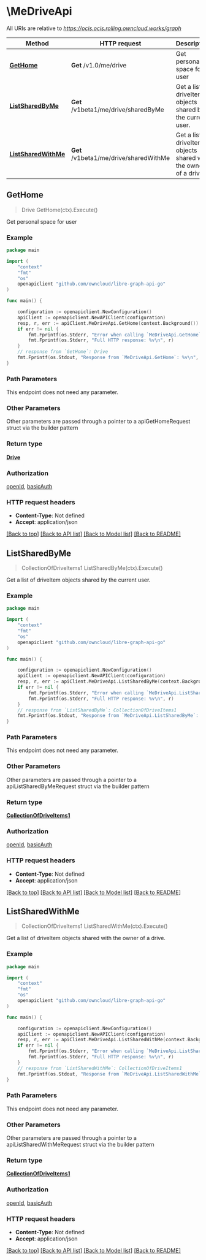# \MeDriveApi

All URIs are relative to *https://ocis.ocis.rolling.owncloud.works/graph*

Method | HTTP request | Description
------------- | ------------- | -------------
[**GetHome**](MeDriveApi.md#GetHome) | **Get** /v1.0/me/drive | Get personal space for user
[**ListSharedByMe**](MeDriveApi.md#ListSharedByMe) | **Get** /v1beta1/me/drive/sharedByMe | Get a list of driveItem objects shared by the current user.
[**ListSharedWithMe**](MeDriveApi.md#ListSharedWithMe) | **Get** /v1beta1/me/drive/sharedWithMe | Get a list of driveItem objects shared with the owner of a drive.



## GetHome

> Drive GetHome(ctx).Execute()

Get personal space for user

### Example

```go
package main

import (
	"context"
	"fmt"
	"os"
	openapiclient "github.com/owncloud/libre-graph-api-go"
)

func main() {

	configuration := openapiclient.NewConfiguration()
	apiClient := openapiclient.NewAPIClient(configuration)
	resp, r, err := apiClient.MeDriveApi.GetHome(context.Background()).Execute()
	if err != nil {
		fmt.Fprintf(os.Stderr, "Error when calling `MeDriveApi.GetHome``: %v\n", err)
		fmt.Fprintf(os.Stderr, "Full HTTP response: %v\n", r)
	}
	// response from `GetHome`: Drive
	fmt.Fprintf(os.Stdout, "Response from `MeDriveApi.GetHome`: %v\n", resp)
}
```

### Path Parameters

This endpoint does not need any parameter.

### Other Parameters

Other parameters are passed through a pointer to a apiGetHomeRequest struct via the builder pattern


### Return type

[**Drive**](Drive.md)

### Authorization

[openId](../README.md#openId), [basicAuth](../README.md#basicAuth)

### HTTP request headers

- **Content-Type**: Not defined
- **Accept**: application/json

[[Back to top]](#) [[Back to API list]](../README.md#documentation-for-api-endpoints)
[[Back to Model list]](../README.md#documentation-for-models)
[[Back to README]](../README.md)


## ListSharedByMe

> CollectionOfDriveItems1 ListSharedByMe(ctx).Execute()

Get a list of driveItem objects shared by the current user.



### Example

```go
package main

import (
	"context"
	"fmt"
	"os"
	openapiclient "github.com/owncloud/libre-graph-api-go"
)

func main() {

	configuration := openapiclient.NewConfiguration()
	apiClient := openapiclient.NewAPIClient(configuration)
	resp, r, err := apiClient.MeDriveApi.ListSharedByMe(context.Background()).Execute()
	if err != nil {
		fmt.Fprintf(os.Stderr, "Error when calling `MeDriveApi.ListSharedByMe``: %v\n", err)
		fmt.Fprintf(os.Stderr, "Full HTTP response: %v\n", r)
	}
	// response from `ListSharedByMe`: CollectionOfDriveItems1
	fmt.Fprintf(os.Stdout, "Response from `MeDriveApi.ListSharedByMe`: %v\n", resp)
}
```

### Path Parameters

This endpoint does not need any parameter.

### Other Parameters

Other parameters are passed through a pointer to a apiListSharedByMeRequest struct via the builder pattern


### Return type

[**CollectionOfDriveItems1**](CollectionOfDriveItems1.md)

### Authorization

[openId](../README.md#openId), [basicAuth](../README.md#basicAuth)

### HTTP request headers

- **Content-Type**: Not defined
- **Accept**: application/json

[[Back to top]](#) [[Back to API list]](../README.md#documentation-for-api-endpoints)
[[Back to Model list]](../README.md#documentation-for-models)
[[Back to README]](../README.md)


## ListSharedWithMe

> CollectionOfDriveItems1 ListSharedWithMe(ctx).Execute()

Get a list of driveItem objects shared with the owner of a drive.



### Example

```go
package main

import (
	"context"
	"fmt"
	"os"
	openapiclient "github.com/owncloud/libre-graph-api-go"
)

func main() {

	configuration := openapiclient.NewConfiguration()
	apiClient := openapiclient.NewAPIClient(configuration)
	resp, r, err := apiClient.MeDriveApi.ListSharedWithMe(context.Background()).Execute()
	if err != nil {
		fmt.Fprintf(os.Stderr, "Error when calling `MeDriveApi.ListSharedWithMe``: %v\n", err)
		fmt.Fprintf(os.Stderr, "Full HTTP response: %v\n", r)
	}
	// response from `ListSharedWithMe`: CollectionOfDriveItems1
	fmt.Fprintf(os.Stdout, "Response from `MeDriveApi.ListSharedWithMe`: %v\n", resp)
}
```

### Path Parameters

This endpoint does not need any parameter.

### Other Parameters

Other parameters are passed through a pointer to a apiListSharedWithMeRequest struct via the builder pattern


### Return type

[**CollectionOfDriveItems1**](CollectionOfDriveItems1.md)

### Authorization

[openId](../README.md#openId), [basicAuth](../README.md#basicAuth)

### HTTP request headers

- **Content-Type**: Not defined
- **Accept**: application/json

[[Back to top]](#) [[Back to API list]](../README.md#documentation-for-api-endpoints)
[[Back to Model list]](../README.md#documentation-for-models)
[[Back to README]](../README.md)

